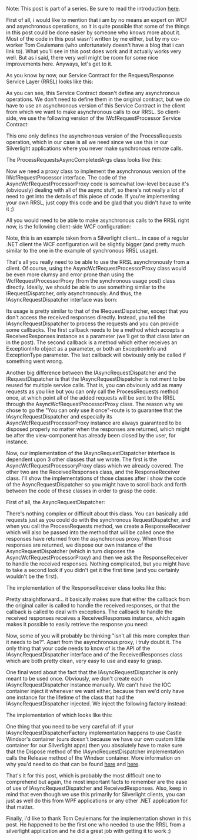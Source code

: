Note: This post is part of a series. Be sure to read the introduction <a href="/blog/2009/11/requestresponse-service-layer-series/">here</a>.

First of all, i would like to mention that i am by no means an expert on WCF and asynchronous operations, so it is quite possible that some of the things in this post could be done easier by someone who knows more about it.  Most of the code in this post wasn't written by me either, but by my co-worker Tom Ceulemans (who unfortunately doesn't have a blog that i can link to).  What you'll see in this post does work and it actually works very well.  But as i said, there very well might be room for some nice improvements here.  Anyways, let's get to it.

As you know by now, our Service Contract for the Request/Response Service Layer (RRSL) looks like this:

<script src="https://gist.github.com/3685562.js?file=s1.cs"></script>

As you can see, this Service Contract doesn't define any asynchronous operations.  We don't need to define them in the original contract, but we do have to use an asynchronous version of this Service Contract in the client from which we want to make asynchronous calls to our RRSL.  So client-side, we use the following version of the IWcfRequestProcessor Service Contract:

<script src="https://gist.github.com/3685562.js?file=s2.cs"></script>

This one only defines the asynchronous version of the ProcessRequests operation, which in our case is all we need since we use this in our Silverlight applications where you never make synchronous remote calls.

The ProcessRequestsAsyncCompletedArgs class looks like this:

<script src="https://gist.github.com/3685562.js?file=s3.cs"></script>

Now we need a proxy class to implement the asynchronous version of the IWcfRequestProcessor interface.  The code of the AsyncWcfRequestProcessorProxy code is somewhat low-level because it's (obviously) dealing with all of the async stuff, so there's not really a lot of need to get into the details of this piece of code.  If you're implementing your own RRSL, just copy this code and be glad that you didn't have to write it ;)

<script src="https://gist.github.com/3685562.js?file=s4.cs"></script>

All you would need to be able to make asynchronous calls to the RRSL right now, is the following client-side WCF configuration:

<script src="https://gist.github.com/3685562.js?file=s5.xml"></script>

Note, this is an example taken from a Silverlight client... in case of a regular .NET client the WCF configuration will be slightly bigger (and pretty much similar to the one in the example of synchronous RRSL usage).

That's all you really need to be able to use the RRSL asynchronously from a client.  Of course, using the AsyncWcfRequestProcessorProxy class would be even more clumsy and error prone than using the WcfRequestProcessorProxy (from the synchronous usage post) class directly.  Ideally, we should be able to use something similar to the IRequestDispatcher, only asynchronously.  And thus, the IAsyncRequestDispatcher interface was born:

<script src="https://gist.github.com/3685562.js?file=s6.cs"></script>

Its usage is pretty similar to that of the IRequestDispatcher, except that you don't access the received responses directly.  Instead, you tell the IAsyncRequestDispatcher to process the requests and you can provide some callbacks.  The first callback needs to be a method which accepts a ReceivedResponses instance as a parameter (we'll get to that class later on in the post).  The second callback is a method which either receives an ExceptionInfo object as a parameter, or both an ExceptionInfo and ExceptionType parameter.  The last callback will obviously only be called if something went wrong.  

Another big difference between the IAsyncRequestDispatcher and the IRequestDispatcher is that the IAsyncRequestDispatcher is not ment to be reused for multiple service calls.  That is, you can obviously add as many requests as you like but you can only call the ProcessRequests method once, at which point all of the added requests will be sent to the RRSL through the AsyncWcfRequestProcessorProxy class.  The reason why we chose to go the "You can only use it once"-route is to guarantee that the IAsyncRequestDispatcher and especially its AsyncWcfRequestProcessorProxy instance are always guaranteed to be disposed properly no matter when the responses are returned, which might be after the view-component has already been closed by the user, for instance.

Now, our implementation of the IAsyncRequestDispatcher interface is dependent upon 3 other classes that we wrote.  The first is the AsyncWcfRequestProcessoryProxy class which we already covered.  The other two are the ReceivedResponses class, and the ResponseReceiver class.  I'll show the implementations of those classes after i show the code of the AsyncRequestDispatcher so you might have to scroll back and forth between the code of these classes in order to grasp the code.  

First of all, the AsyncRequestDispatcher:

<script src="https://gist.github.com/3685562.js?file=s7.cs"></script>

There's nothing complex or difficult about this class.  You can basically add requests just as you could do with the synchronous RequestDispatcher, and when you call the ProcessRequests method, we create a ResponseReceiver which will also be passed into the method that will be called once the responses have returned from the asynchronous proxy.  When those responses are returned, we dispose our own instance of the AsyncRequestDispatcher (which in turn disposes the AsyncWcfRequestProcessorProxy) and then we ask the ResponseReceiver to handle the received responses.  Nothing complicated, but you might have to take a second look if you didn't get it the first time (and you certainly wouldn't be the first).

The implementation of the ResponseReceiver class looks like this:

<script src="https://gist.github.com/3685562.js?file=s8.cs"></script>

Pretty straightforward... it basically makes sure that either the callback from the original caller is called to handle the received responses, or that the callback is called to deal with exceptions.  The callback to handle the received responses receives a ReceivedResponses instance, which again makes it possible to easily retrieve the response you need:

<script src="https://gist.github.com/3685562.js?file=s9.cs"></script>

Now, some of you will probably be thinking "isn't all this more complex than it needs to be?".  Apart from the asynchronous proxy, i truly doubt it.  The only thing that your code needs to know of is the API of the IAsyncRequestDispatcher interface and of the ReceivedResponses class which are both pretty clean, very easy to use and easy to grasp. 

One final word about the fact that the IAsyncRequestDispatcher is only meant to be used once.  Obviously, we don't create each IAsyncRequestDispatcher instance manually.  We can't have the IOC container inject it whenever we want either, because then we'd only have one instance for the lifetime of the class that had the IAsyncRequestDispatcher injected.  We inject the following factory instead:

<script src="https://gist.github.com/3685577.js?file=s1.cs"></script>

The implementation of which looks like this:

<script src="https://gist.github.com/3685577.js?file=s1.cs"></script>

One thing that you need to be very careful of: if your IAsyncRequestDispatcherFactory implementation happens to use Castle Windsor's container (ours doesn't because we have our own custom little container for our Silverlight apps) then you absolutely have to make sure that the Dispose method of the IAsyncRequestDispatcher implementation calls the Release method of the Windsor container.  More information on why you'd need to do that can be found <a href="/blog/2008/12/the-importance-of-releasing-your-components-through-windsor/">here</a> and <a href="/blog/2008/12/the-component-burden/">here</a>.

That's it for this post, which is probably the most difficult one to comprehend but again, the most important facts to remember are the ease of use of IAsyncRequestDispatcher and ReceivedResponses.  Also, keep in mind that even though we use this primarily for Silverlight clients, you can just as well do this from WPF applications or any other .NET application for that matter.

Finally, i'd like to thank Tom Ceulemans for the implementation shown in this post.  He happened to be the first one who needed to use the RRSL from a silverlight application and he did a great job with getting it to work :)